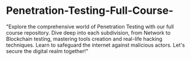 # Penetration-Testing-Full-Course-
"Explore the comprehensive world of Penetration Testing with our full course repository. Dive deep into each subdivision, from Network to Blockchain testing, mastering tools creation and real-life hacking techniques. Learn to safeguard the internet against malicious actors. Let's secure the digital realm together!"
